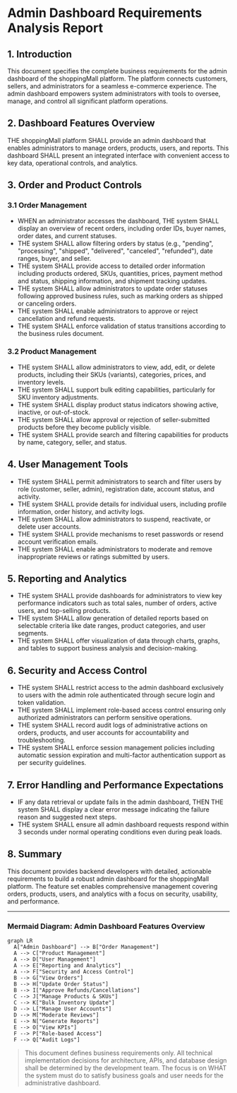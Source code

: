 # Admin Dashboard Requirements Analysis Report

## 1. Introduction

This document specifies the complete business requirements for the admin dashboard of the shoppingMall platform. The platform connects customers, sellers, and administrators for a seamless e-commerce experience. The admin dashboard empowers system administrators with tools to oversee, manage, and control all significant platform operations.

## 2. Dashboard Features Overview

THE shoppingMall platform SHALL provide an admin dashboard that enables administrators to manage orders, products, users, and reports. This dashboard SHALL present an integrated interface with convenient access to key data, operational controls, and analytics.

## 3. Order and Product Controls

### 3.1 Order Management

- WHEN an administrator accesses the dashboard, THE system SHALL display an overview of recent orders, including order IDs, buyer names, order dates, and current statuses.
- THE system SHALL allow filtering orders by status (e.g., "pending", "processing", "shipped", "delivered", "canceled", "refunded"), date ranges, buyer, and seller.
- THE system SHALL provide access to detailed order information including products ordered, SKUs, quantities, prices, payment method and status, shipping information, and shipment tracking updates.
- THE system SHALL allow administrators to update order statuses following approved business rules, such as marking orders as shipped or canceling orders.
- THE system SHALL enable administrators to approve or reject cancellation and refund requests.
- THE system SHALL enforce validation of status transitions according to the business rules document.

### 3.2 Product Management

- THE system SHALL allow administrators to view, add, edit, or delete products, including their SKUs (variants), categories, prices, and inventory levels.
- THE system SHALL support bulk editing capabilities, particularly for SKU inventory adjustments.
- THE system SHALL display product status indicators showing active, inactive, or out-of-stock.
- THE system SHALL allow approval or rejection of seller-submitted products before they become publicly visible.
- THE system SHALL provide search and filtering capabilities for products by name, category, seller, and status.

## 4. User Management Tools

- THE system SHALL permit administrators to search and filter users by role (customer, seller, admin), registration date, account status, and activity.
- THE system SHALL provide details for individual users, including profile information, order history, and activity logs.
- THE system SHALL allow administrators to suspend, reactivate, or delete user accounts.
- THE system SHALL provide mechanisms to reset passwords or resend account verification emails.
- THE system SHALL enable administrators to moderate and remove inappropriate reviews or ratings submitted by users.

## 5. Reporting and Analytics

- THE system SHALL provide dashboards for administrators to view key performance indicators such as total sales, number of orders, active users, and top-selling products.
- THE system SHALL allow generation of detailed reports based on selectable criteria like date ranges, product categories, and user segments.
- THE system SHALL offer visualization of data through charts, graphs, and tables to support business analysis and decision-making.

## 6. Security and Access Control

- THE system SHALL restrict access to the admin dashboard exclusively to users with the admin role authenticated through secure login and token validation.
- THE system SHALL implement role-based access control ensuring only authorized administrators can perform sensitive operations.
- THE system SHALL record audit logs of administrative actions on orders, products, and user accounts for accountability and troubleshooting.
- THE system SHALL enforce session management policies including automatic session expiration and multi-factor authentication support as per security guidelines.

## 7. Error Handling and Performance Expectations

- IF any data retrieval or update fails in the admin dashboard, THEN THE system SHALL display a clear error message indicating the failure reason and suggested next steps.
- THE system SHALL ensure all admin dashboard requests respond within 3 seconds under normal operating conditions even during peak loads.

## 8. Summary

This document provides backend developers with detailed, actionable requirements to build a robust admin dashboard for the shoppingMall platform. The feature set enables comprehensive management covering orders, products, users, and analytics with a focus on security, usability, and performance.

---

### Mermaid Diagram: Admin Dashboard Features Overview
```mermaid
graph LR
  A["Admin Dashboard"] --> B["Order Management"]
  A --> C["Product Management"]
  A --> D["User Management"]
  A --> E["Reporting and Analytics"]
  A --> F["Security and Access Control"]
  B --> G["View Orders"]
  B --> H["Update Order Status"]
  B --> I["Approve Refunds/Cancellations"]
  C --> J["Manage Products & SKUs"]
  C --> K["Bulk Inventory Update"]
  D --> L["Manage User Accounts"]
  D --> M["Moderate Reviews"]
  E --> N["Generate Reports"]
  E --> O["View KPIs"]
  F --> P["Role-based Access"]
  F --> Q["Audit Logs"]
```


> This document defines business requirements only. All technical implementation decisions for architecture, APIs, and database design shall be determined by the development team. The focus is on WHAT the system must do to satisfy business goals and user needs for the administrative dashboard.